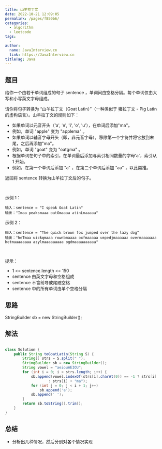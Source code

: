 ```yaml
---
title: 山羊拉丁文
date: 2022-10-21 12:09:05
permalink: /pages/f850b6/
categories:
  - algorithm
  - leetcode
tags:
  - 
author: 
  name: JavaInterview.cn
  link: https://JavaInterview.cn
titleTag: Java
---
```


## 题目

给你一个由若干单词组成的句子 sentence ，单词间由空格分隔。每个单词仅由大写和小写英文字母组成。

请你将句子转换为 “山羊拉丁文（Goat Latin）”（一种类似于 猪拉丁文 - Pig Latin 的虚构语言）。山羊拉丁文的规则如下：

- 如果单词以元音开头（'a', 'e', 'i', 'o', 'u'），在单词后添加"ma"。
- 例如，单词 "apple" 变为 "applema" 。
- 如果单词以辅音字母开头（即，非元音字母），移除第一个字符并将它放到末尾，之后再添加"ma"。
- 例如，单词 "goat" 变为 "oatgma" 。
- 根据单词在句子中的索引，在单词最后添加与索引相同数量的字母'a'，索引从 1 开始。
- 例如，在第一个单词后添加 "a" ，在第二个单词后添加 "aa" ，以此类推。

返回将 sentence 转换为山羊拉丁文后的句子。

 

示例 1：

    输入：sentence = "I speak Goat Latin"
    输出："Imaa peaksmaaa oatGmaaaa atinLmaaaaa"
示例 2：

    输入：sentence = "The quick brown fox jumped over the lazy dog"
    输出："heTmaa uickqmaaa rownbmaaaa oxfmaaaaa umpedjmaaaaaa overmaaaaaaa hetmaaaaaaaa azylmaaaaaaaaa ogdmaaaaaaaaaa"
 

提示：

- 1 <= sentence.length <= 150
- sentence 由英文字母和空格组成
- sentence 不含前导或尾随空格
- sentence 中的所有单词由单个空格分隔

## 思路

StringBuilder sb = new StringBuilder();

## 解法
```java

class Solution {
    public String toGoatLatin(String S) {
        String[] strs = S.split(" ");
		StringBuilder sb = new StringBuilder();
		String vowel = "aeiouAEIOU";
		for (int i = 0; i < strs.length; i++) {
			sb.append(vowel.indexOf(strs[i].charAt(0)) == -1 ? strs[i].substring(1) + strs[i].charAt(0) + "ma"
					: strs[i] + "ma");
			for (int j = 0; j < i + 1; j++)
				sb.append('a');
			sb.append(' ');
		}
		return sb.toString().trim();
    }
}
```

## 总结

- 分析出几种情况，然后分别对各个情况实现 
